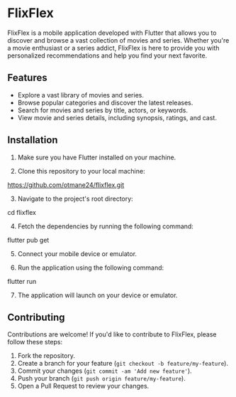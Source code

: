 # FlixFlex

FlixFlex is a mobile application developed with Flutter that allows you to discover and browse a vast collection of movies and series. Whether you're a movie enthusiast or a series addict, FlixFlex is here to provide you with personalized recommendations and help you find your next favorite.

## Features

- Explore a vast library of movies and series.
- Browse popular categories and discover the latest releases.
- Search for movies and series by title, actors, or keywords.
- View movie and series details, including synopsis, ratings, and cast.

## Installation

1. Make sure you have Flutter installed on your machine.

2. Clone this repository to your local machine:

https://github.com/otmane24/flixflex.git

3. Navigate to the project's root directory:

cd flixflex

4. Fetch the dependencies by running the following command:

flutter pub get

5. Connect your mobile device or emulator.

6. Run the application using the following command:

flutter run

7. The application will launch on your device or emulator.

## Contributing

Contributions are welcome! If you'd like to contribute to FlixFlex, please follow these steps:

1. Fork the repository.
2. Create a branch for your feature (`git checkout -b feature/my-feature`).
3. Commit your changes (`git commit -am 'Add new feature'`).
4. Push your branch (`git push origin feature/my-feature`).
5. Open a Pull Request to review your changes.

